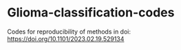 # Glioma-classification-codes
Codes for reproducibility of methods in doi: https://doi.org/10.1101/2023.02.19.529134
